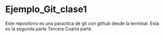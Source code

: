 # Ejemplo_Git_clase1
Este repositorio es una paractica de git con github desde la terminal.
Esta es la segunda parte
Tercera
Cuarta parte
